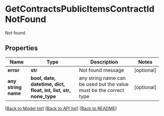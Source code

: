 # GetContractsPublicItemsContractIdNotFound

Not found

## Properties
Name | Type | Description | Notes
------------ | ------------- | ------------- | -------------
**error** | **str** | Not found message | [optional] 
**any string name** | **bool, date, datetime, dict, float, int, list, str, none_type** | any string name can be used but the value must be the correct type | [optional]

[[Back to Model list]](../README.md#documentation-for-models) [[Back to API list]](../README.md#documentation-for-api-endpoints) [[Back to README]](../README.md)


